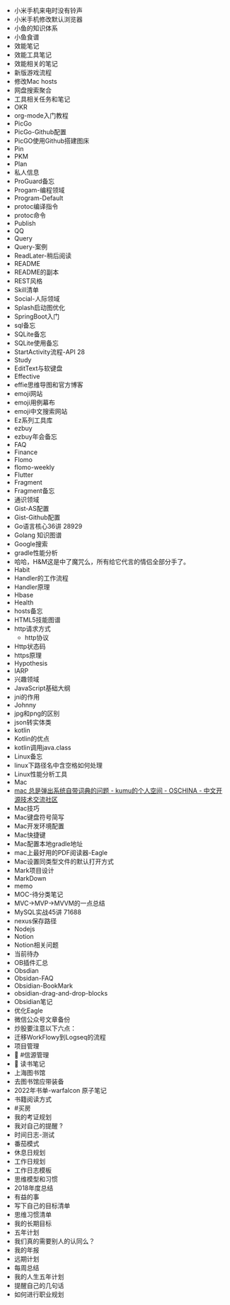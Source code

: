 - 小米手机来电时没有铃声
- 小米手机修改默认浏览器
- 小鱼的知识体系
- ⼩⻥⻝谱
- 效能笔记
- 效能工具笔记
- 效能相关的笔记
- 新版游戏流程
- 修改Mac hosts
- 网盘搜索聚合
- 工具相关任务和笔记
- OKR
- org-mode入门教程
- PicGo
- PicGo-Github配置
- PicGO使用Github搭建图床
- Pin
- PKM
- Plan
- 私人信息
- ProGuard备忘
- Progam-编程领域
- Program-Default
- protoc编译指令
- protoc命令
- Publish
- QQ
- Query
- Query-案例
- ReadLater-稍后阅读
- README
- README的副本
- REST风格
- Skill清单
- Social-人际领域
- Splash启动图优化
- SpringBoot入门
- sql备忘
- SQLite备忘
- SQLite使用备忘
- StartActivity流程-API 28
- Study
- EditText与软键盘
- Effective
- effie思维导图和官方博客
- emoji网站
- emoji用例幕布
- emoji中文搜索网站
- Ez系列工具库
- ezbuy
- ezbuy年会备忘
- FAQ
- Finance
- Flomo
- flomo-weekly
- Flutter
- Fragment
- Fragment备忘
- 通识领域
- Gist-AS配置
- Gist-Github配置
- Go语言核心36讲 28929
- Golang 知识图谱
- Google搜索
- gradle性能分析
- 哈哈，H&M这是中了魔咒么，所有给它代言的情侣全部分手了。
- Habit
- Handler的工作流程
- Handler原理
- Hbase
- Health
- hosts备忘
- HTML5技能图谱
- http请求方式
	- http协议
- Http状态码
- https原理
- Hypothesis
- IARP
- 兴趣领域
- JavaScript基础大纲
- jni的作用
- Johnny
- jpg和png的区别
- json转实体类
- kotlin
- Kotlin的优点
- kotlin调用java.class
- Linux备忘
- linux下路径名中含空格如何处理
- Linux性能分析工具
- Mac
- [mac 总是弹出系统自带词典的问题 - kumu的个人空间 - OSCHINA - 中文开源技术交流社区](https://my.oschina.net/u/2294525/blog/1792023)
- Mac技巧
- Mac键盘符号简写
- Mac开发环境配置
- Mac快捷键
- Mac配置本地gradle地址
- mac上最好用的PDF阅读器-Eagle
- Mac设置同类型文件的默认打开方式
- Mark项目设计
- MarkDown
- memo
- MOC-待分类笔记
- MVC->MVP->MVVM的一点总结
- MySQL实战45讲 71688
- nexus保存路径
- Nodejs
- Notion
- Notion相关问题
- 当前待办
- OB插件汇总
- Obsdian
- Obsidan-FAQ
- Obsidian-BookMark
- obsidian-drag-and-drop-blocks
- Obsidian笔记
- 优化Eagle
- 微信公众号文章备份
- 炒股要注意以下六点：
- 迁移WorkFlowy到Logseq的流程
- 项目管理
- 📩 #信源管理
- 📖 读书笔记
- 上海图书馆
- 去图书馆应带装备
- 2022年书单-warfalcon 原子笔记
- 书籍阅读方式
- #买房
- 我的考证规划
- 我对⾃⼰的提醒 ?
- 时间⽇志-测试
- 番茄模式
- 休息⽇规划
- ⼯作⽇规划
- ⼯作⽇志模板
- 思维模型和习惯
- 2018年度总结
- 有益的事
- 写下自己的目标清单
- 思维习惯清单
- 我的长期目标
- 五年计划
- 我们真的需要别⼈的认同么？
- 我的年报
- 远期计划
- 每周总结
- 我的⼈⽣五年计划
- 提醒自己的几句话
- 如何进行职业规划